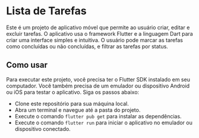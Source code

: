 # Lista de Tarefas

Este é um projeto de aplicativo móvel que permite ao usuário criar, editar e excluir tarefas. O aplicativo usa o framework Flutter e a linguagem Dart para criar uma interface simples e intuitiva.  O usuário pode marcar as tarefas como concluídas ou não concluídas, e filtrar as tarefas por status.

## Como usar

Para executar este projeto, você precisa ter o Flutter SDK instalado em seu computador. Você também precisa de um emulador ou dispositivo Android ou iOS para testar o aplicativo. Siga os passos abaixo:

- Clone este repositório para sua máquina local.
- Abra um terminal e navegue até a pasta do projeto.
- Execute o comando `flutter pub get` para instalar as dependências.
- Execute o comando `flutter run` para iniciar o aplicativo no emulador ou dispositivo conectado.
